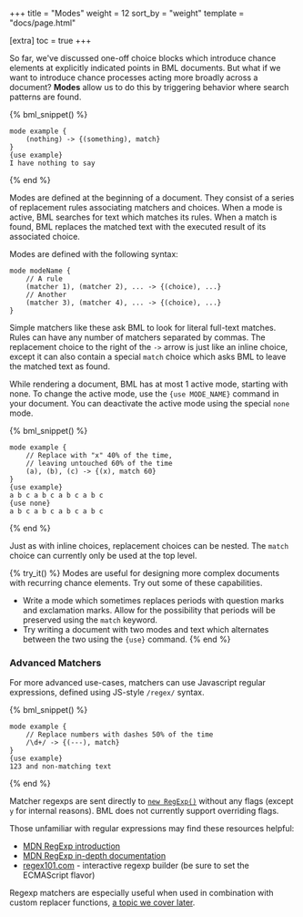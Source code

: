 +++
title = "Modes"
weight = 12
sort_by = "weight"
template = "docs/page.html"

[extra]
toc = true
+++

So far, we've discussed one-off choice blocks which introduce chance elements at explicitly indicated points in BML documents. But what if we want to introduce chance processes acting more broadly across a document? **Modes** allow us to do this by triggering behavior where search patterns are found.

{% bml_snippet() %}
```bml
mode example {
    (nothing) -> {(something), match}
}
{use example}
I have nothing to say
```
{% end %}

Modes are defined at the beginning of a document. They consist of a series of replacement rules associating matchers and choices. When a mode is active, BML searches for text which matches its rules. When a match is found, BML replaces the matched text with the executed result of its associated choice.

Modes are defined with the following syntax:

```bml
mode modeName {
    // A rule
    (matcher 1), (matcher 2), ... -> {(choice), ...}
    // Another
    (matcher 3), (matcher 4), ... -> {(choice), ...}
}
```

Simple matchers like these ask BML to look for literal full-text matches. Rules can have any number of matchers separated by commas. The replacement choice to the right of the `->` arrow is just like an inline choice, except it can also contain a special `match` choice which asks BML to leave the matched text as found.

While rendering a document, BML has at most 1 active mode, starting with none. To change the active mode, use the `{use MODE_NAME}` command in your document. You can deactivate the active mode using the special `none` mode.

{% bml_snippet() %}
```bml
mode example {
    // Replace with "x" 40% of the time,
    // leaving untouched 60% of the time
    (a), (b), (c) -> {(x), match 60}
}
{use example}
a b c a b c a b c a b c
{use none}
a b c a b c a b c a b c
```
{% end %}

Just as with inline choices, replacement choices can be nested. The `match` choice can currently only be used at the top level.

{% try_it() %}
Modes are useful for designing more complex documents with recurring chance elements. Try out some of these capabilities.
- Write a mode which sometimes replaces periods with question marks and exclamation marks. Allow for the possibility that periods will be preserved using the `match` keyword.
- Try writing a document with two modes and text which alternates between the two using the `{use}` command.
{% end %}

### Advanced Matchers

For more advanced use-cases, matchers can use Javascript regular expressions, defined using JS-style `/regex/` syntax.

{% bml_snippet() %}
```bml
mode example {
    // Replace numbers with dashes 50% of the time
    /\d+/ -> {(---), match}
}
{use example}
123 and non-matching text
```
{% end %}

Matcher regexps are sent directly to [`new RegExp()`](https://developer.mozilla.org/en-US/docs/Web/JavaScript/Reference/Global_Objects/RegExp/RegExp) without any flags (except `y` for internal reasons). BML does not currently support overriding flags.

Those unfamiliar with regular expressions may find these resources helpful:
- [MDN RegExp introduction](https://developer.mozilla.org/en-US/docs/Web/JavaScript/Guide/Regular_Expressions)
- [MDN RegExp in-depth documentation](https://developer.mozilla.org/en-US/docs/Web/JavaScript/Reference/Global_Objects/RegExp)
- [regex101.com](https://regex101.com/) - interactive regexp builder (be sure to set the ECMAScript flavor)

Regexp matchers are especially useful when used in combination with custom replacer functions, [a topic we cover later](/docs/guide/eval).
